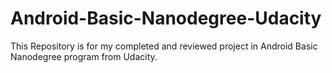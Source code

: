 # Android-Basic-Nanodegree-Udacity
This Repository is for my completed and reviewed project in Android Basic Nanodegree program from Udacity.
